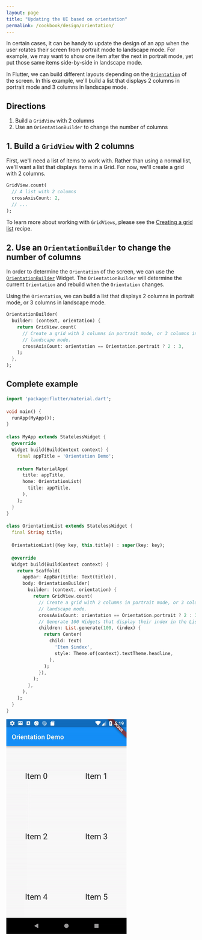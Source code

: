 ```yaml
---
layout: page
title: "Updating the UI based on orientation"
permalink: /cookbook/design/orientation/
---
```


In certain cases, it can be handy to update the design of an app when the user
rotates their screen from portrait mode to landscape mode. For example, we may 
want to show one item after the next in portrait mode, yet put those same items 
side-by-side in landscape mode.

In Flutter, we can build different layouts depending on the 
[`Orientation`](https://docs.flutter.io/flutter/widgets/Orientation-class.html)
of the screen. In this example, we'll build a list that displays 2 columns in 
portrait mode and 3 columns in landscape mode.

## Directions

  1. Build a `GridView` with 2 columns
  2. Use an `OrientationBuilder` to change the number of columns

## 1. Build a `GridView` with 2 columns

First, we'll need a list of items to work with. Rather than using a normal list,
we'll want a list that displays items in a Grid. For now, we'll create a grid
with 2 columns.

<!-- skip -->
```dart
GridView.count(
  // A list with 2 columns
  crossAxisCount: 2,
  // ...
);
```

To learn more about working with `GridViews`, please see the 
[Creating a grid list](/cookbook/lists/grid-lists/) recipe.

## 2. Use an `OrientationBuilder` to change the number of columns

In order to determine the `Orientation` of the screen, we can use the 
[`OrientationBuilder`](https://docs.flutter.io/flutter/widgets/OrientationBuilder-class.html) 
Widget. The `OrientationBuilder` will determine the current `Orientation` and
rebuild when the `Orientation` changes.

Using the `Orientation`, we can build a list that displays 2 columns in portrait 
mode, or 3 columns in landscape mode.

<!-- skip -->
```dart
OrientationBuilder(
  builder: (context, orientation) {
    return GridView.count(
      // Create a grid with 2 columns in portrait mode, or 3 columns in
      // landscape mode.
      crossAxisCount: orientation == Orientation.portrait ? 2 : 3,
    );
  },
);
```

## Complete example

```dart
import 'package:flutter/material.dart';

void main() {
  runApp(MyApp());
}

class MyApp extends StatelessWidget {
  @override
  Widget build(BuildContext context) {
    final appTitle = 'Orientation Demo';

    return MaterialApp(
      title: appTitle,
      home: OrientationList(
        title: appTitle,
      ),
    );
  }
}

class OrientationList extends StatelessWidget {
  final String title;

  OrientationList({Key key, this.title}) : super(key: key);

  @override
  Widget build(BuildContext context) {
    return Scaffold(
      appBar: AppBar(title: Text(title)),
      body: OrientationBuilder(
        builder: (context, orientation) {
          return GridView.count(
            // Create a grid with 2 columns in portrait mode, or 3 columns in
            // landscape mode.
            crossAxisCount: orientation == Orientation.portrait ? 2 : 3,
            // Generate 100 Widgets that display their index in the List
            children: List.generate(100, (index) {
              return Center(
                child: Text(
                  'Item $index',
                  style: Theme.of(context).textTheme.headline,
                ),
              );
            }),
          );
        },
      ),
    );
  }
}
```

![Orientation Demo](/images/cookbook/orientation.gif)
